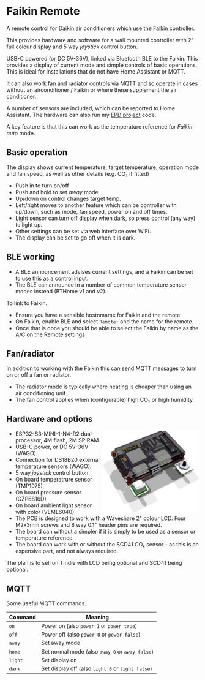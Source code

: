 # Faikin Remote

A remote control for Daikin air conditioners which use the [Faikin](https://faikin.revk.uk/) controller.

This provides hardware and software for a wall mounted controller with 2" full colour display and 5 way *joystick* control button.

USB-C powered (or DC 5V-36V), linked via Bluetooth BLE to the Faikin. This provides a display of current mode and simple controls of basic operations. This is ideal for installations that do not have Home Assistant or MQTT.

It can also work fan and radiator controls via MQTT and so operate in cases without an airconditioner / Faikin or where these supplement the air conditioner.

A number of sensors are included, which can be reported to Home Assistant. The hardware can also run my [EPD project](https://epd.revk.uk/) code.

A key feature is that this can work as the temperature reference for *Faikin auto* mode.

## Basic operation

The display shows current temperature, target temperature, operation mode and fan speed, as well as other details (e.g. CO₂ if fitted)

- Push in to turn on/off
- Push and hold to set *away* mode
- Up/down on control changes target temp.
- Left/right moves to another feature which can be controller with up/down, such as mode, fan speed, power on and off times.
- Light sensor can turn off display when dark, so press control (any way) to light up.
- Other settings can be set via web interface over WiFi.
- The display can be set to go off when it is dark.

## BLE working

- A BLE announcement advises current settings, and a Faikin can be set to use this as a control input.
- The BLE can announce in a number of common temperature sensor modes instead (BTHome v1 and v2).

To link to Faikin.

- Ensure you have a sensible hostnmame for Faikin and the remote.
- On Faikin, enable BLE and select `Remote:` and the name for the remote.
- Once that is done you should be able to select the Faikin by name as the A/C on the Remote settings

## Fan/radiator

In addition to working with the Faikin this can send MQTT messages to turn on or off a fan or radiator.

- The radiator mode is typically where heating is cheaper than using an air conditioning unit.
- The fan control applies when (configurable) high CO₂ or high humidity.

## Hardware and options

<img src=PCB/Remote/Remote.png width=50% align=right>

- ESP32-S3-MINI-1-N4-R2 dual processor, 4M flash, 2M SPIRAM.
- USB-C power, or DC 5V-36V (WAGO).
- Connection for DS18B20 external temperature sensors (WAGO).
- 5 way *joystick* control button.
- On board temperatrure sensor (TMP1075)
- On board pressure sensor (GZP6816D)
- On board ambient light sensor with color (VEML6040)
- The PCB is designed to work with a Waveshare 2" colour LCD. Four M2x3mm screws and 8 way 0.1" header pins are required.
- The board can without a simpler if it is simply to be used as a sensor or temperature reference.
- The board can work with or without the SCD41 CO₂ sensor - as this is an expensive part, and not always required.

The plan is to sell on Tindie with LCD being optional and SCD41 being optional.

## MQTT

Some useful MQTT commands.

|Command|Meaning|
|-------|-------|
|`on`|Power on (also `power 1` or `power true`)|
|`off`|Power off (also `power 0` or `power false`)|
|`away`|Set away mode|
|`home`|Set normal mode (also `away 0` or `away false`)|
|`light`|Set display on|
|`dark`|Set display off (also `light 0` or `light false`)|
